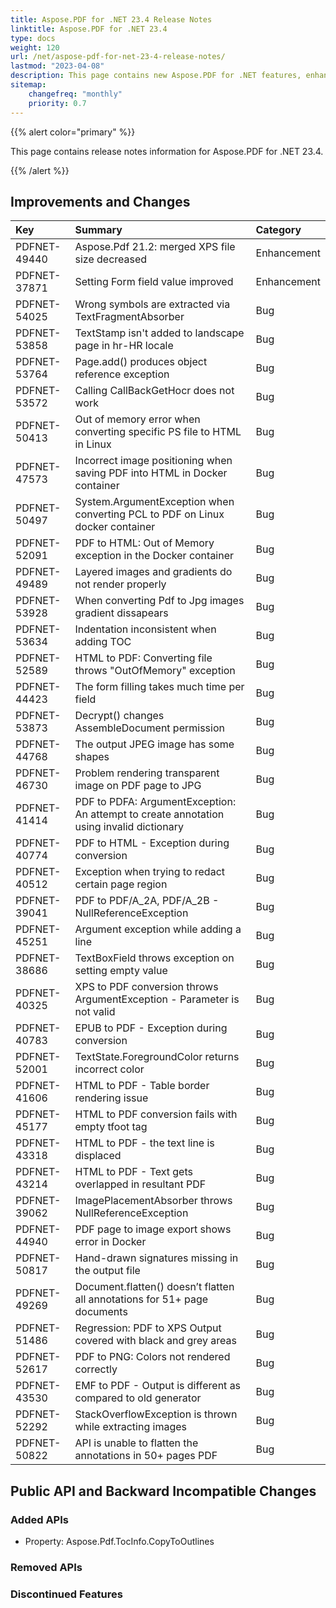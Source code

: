 ```yaml
---
title: Aspose.PDF for .NET 23.4 Release Notes
linktitle: Aspose.PDF for .NET 23.4
type: docs
weight: 120
url: /net/aspose-pdf-for-net-23-4-release-notes/
lastmod: "2023-04-08"
description: This page contains new Aspose.PDF for .NET features, enhancement, and bug fixes in 2023, version 23.4.
sitemap:
    changefreq: "monthly"
    priority: 0.7
---
```


{{% alert color="primary" %}}

This page contains release notes information for Aspose.PDF for .NET 23.4.

{{% /alert %}}

## Improvements and Changes

|**Key**|**Summary**|**Category**|
| :- | :- | :- |
|PDFNET-49440|Aspose.Pdf 21.2: merged XPS file size decreased|Enhancement|
|PDFNET-37871|Setting Form field value improved|Enhancement|
|PDFNET-54025|Wrong symbols are extracted via TextFragmentAbsorber|Bug|
|PDFNET-53858|TextStamp isn't added to landscape page in hr-HR locale|Bug|
|PDFNET-53764|Page.add() produces object reference exception|Bug|
|PDFNET-53572|Calling CallBackGetHocr does not work|Bug|
|PDFNET-50413|Out of memory error when converting specific PS file to HTML in Linux|Bug|
|PDFNET-47573|Incorrect image positioning when saving PDF into HTML in Docker container|Bug|
|PDFNET-50497|System.ArgumentException when converting PCL to PDF on Linux docker container|Bug|
|PDFNET-52091|PDF to HTML: Out of Memory exception in the Docker container|Bug|
|PDFNET-49489|Layered images and gradients do not render properly|Bug|
|PDFNET-53928|When converting Pdf to Jpg images gradient dissapears|Bug|
|PDFNET-53634|Indentation inconsistent when adding TOC|Bug|
|PDFNET-52589|HTML to PDF: Converting file throws "OutOfMemory" exception|Bug|
|PDFNET-44423|The form filling takes much time per field|Bug|
|PDFNET-53873|Decrypt() changes AssembleDocument permission|Bug|
|PDFNET-44768|The output JPEG image has some shapes|Bug|
|PDFNET-46730|Problem rendering transparent image on PDF page to JPG|Bug|
|PDFNET-41414|PDF to PDFA: ArgumentException: An attempt to create annotation using invalid dictionary|Bug|
|PDFNET-40774|PDF to HTML - Exception during conversion|Bug|
|PDFNET-40512|Exception when trying to redact certain page region|Bug|
|PDFNET-39041|PDF to PDF/A_2A, PDF/A_2B - NullReferenceException|Bug|
|PDFNET-45251|Argument exception while adding a line|Bug|
|PDFNET-38686|TextBoxField throws exception on setting empty value|Bug|
|PDFNET-40325|XPS to PDF conversion throws ArgumentException - Parameter is not valid|Bug|
|PDFNET-40783|EPUB to PDF - Exception during conversion|Bug|
|PDFNET-52001|TextState.ForegroundColor returns incorrect color|Bug|
|PDFNET-41606|HTML to PDF - Table border rendering issue|Bug|
|PDFNET-45177|HTML to PDF conversion fails with empty tfoot tag|Bug|
|PDFNET-43318|HTML to PDF - the text line is displaced|Bug|
|PDFNET-43214|HTML to PDF - Text gets overlapped in resultant PDF|Bug|
|PDFNET-39062|ImagePlacementAbsorber throws NullReferenceException|Bug|
|PDFNET-44940|PDF page to image export shows error in Docker|Bug|
|PDFNET-50817|Hand-drawn signatures missing in the output file|Bug|
|PDFNET-49269|Document.flatten() doesn’t flatten all annotations for 51+ page documents|Bug|
|PDFNET-51486|Regression: PDF to XPS Output covered with black and grey areas|Bug|
|PDFNET-52617|PDF to PNG: Colors not rendered correctly|Bug|
|PDFNET-43530|EMF to PDF - Output is different as compared to old generator|Bug|
|PDFNET-52292|StackOverflowException is thrown while extracting images|Bug|
|PDFNET-50822|API is unable to flatten the annotations in 50+ pages PDF|Bug|

## Public API and Backward Incompatible Changes

### Added APIs
* Property: Aspose.Pdf.TocInfo.CopyToOutlines

### Removed APIs

### Discontinued Features
